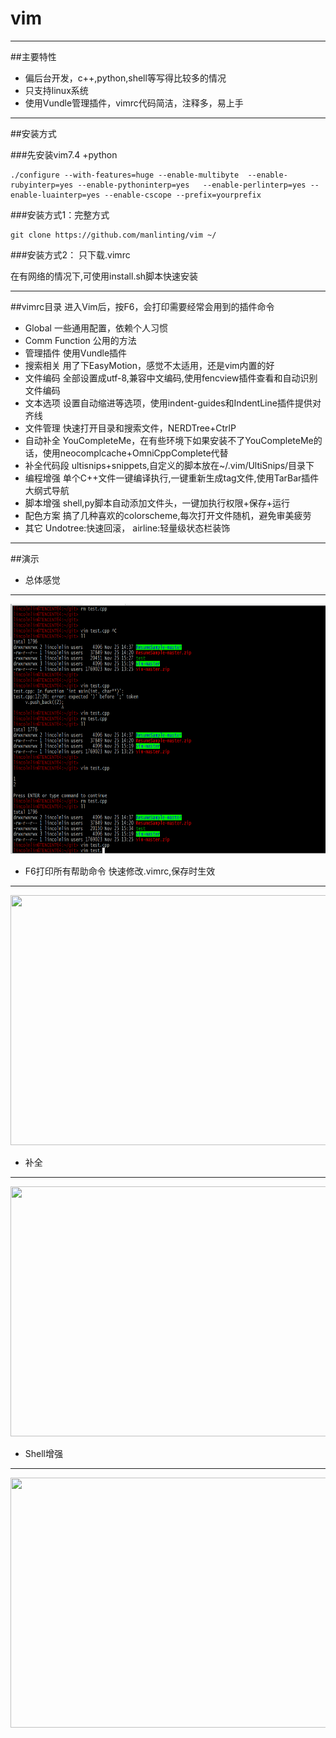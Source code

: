 # vim
---

##主要特性

*   偏后台开发，c++,python,shell等写得比较多的情况
*   只支持linux系统
*   使用Vundle管理插件，vimrc代码简洁，注释多，易上手
---

##安装方式

###先安装vim7.4 +python 

```
./configure --with-features=huge --enable-multibyte  --enable-rubyinterp=yes --enable-pythoninterp=yes   --enable-perlinterp=yes --enable-luainterp=yes --enable-cscope --prefix=yourprefix
```

###安装方式1：完整方式 
```
git clone https://github.com/manlinting/vim ~/
```

###安装方式2： 只下载.vimrc

在有网络的情况下,可使用install.sh脚本快速安装

---

##vimrc目录
进入Vim后，按F6，会打印需要经常会用到的插件命令

-   Global  一些通用配置，依赖个人习惯
-   Comm Function   公用的方法 
-   管理插件    使用Vundle插件
-   搜索相关    用了下EasyMotion，感觉不太适用，还是vim内置的好
-   文件编码    全部设置成utf-8,兼容中文编码,使用fencview插件查看和自动识别文件编码
-   文本选项    设置自动缩进等选项，使用indent-guides和IndentLine插件提供对齐线 
-   文件管理    快速打开目录和搜索文件，NERDTree+CtrlP
-   自动补全    YouCompleteMe，在有些环境下如果安装不了YouCompleteMe的话，使用neocomplcache+OmniCppComplete代替
-   补全代码段  ultisnips+snippets,自定义的脚本放在~/.vim/UltiSnips/目录下
-   编程增强    单个C++文件一键编译执行,一键重新生成tag文件,使用TarBar插件大纲式导航
-   脚本增强    shell,py脚本自动添加文件头，一键加执行权限+保存+运行
-   配色方案    搞了几种喜欢的colorscheme,每次打开文件随机，避免审美疲劳
-   其它    Undotree:快速回滚， airline:轻量级状态栏装饰

---

##演示

-   总体感觉

---

<img src="https://raw.githubusercontent.com/manlinting/vim/master/gif/cpp.gif" width = "800" height = "400" />

-   F6打印所有帮助命令  快速修改.vimrc,保存时生效

---

<img src="http://git.weixin.qq.com/vim-master/gif/f6.gif" width = "800" height = "400" />

-   补全

---

<img src="http://git.weixin.qq.com/vim-master/gif/cpp.gif" width = "800" height = "400" />

-   Shell增强

---

<img src="http://git.weixin.qq.com/vim-master/gif/shell.gif" width = "800" height = "400" />


